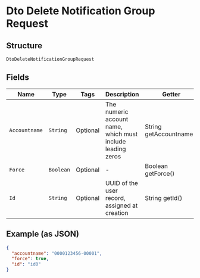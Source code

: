 
# Dto Delete Notification Group Request

## Structure

`DtoDeleteNotificationGroupRequest`

## Fields

| Name | Type | Tags | Description | Getter | Setter |
|  --- | --- | --- | --- | --- | --- |
| `Accountname` | `String` | Optional | The numeric account name, which must include leading zeros | String getAccountname() | setAccountname(String accountname) |
| `Force` | `Boolean` | Optional | - | Boolean getForce() | setForce(Boolean force) |
| `Id` | `String` | Optional | UUID of the user record, assigned at creation | String getId() | setId(String id) |

## Example (as JSON)

```json
{
  "accountname": "0000123456-00001",
  "force": true,
  "id": "id0"
}
```

